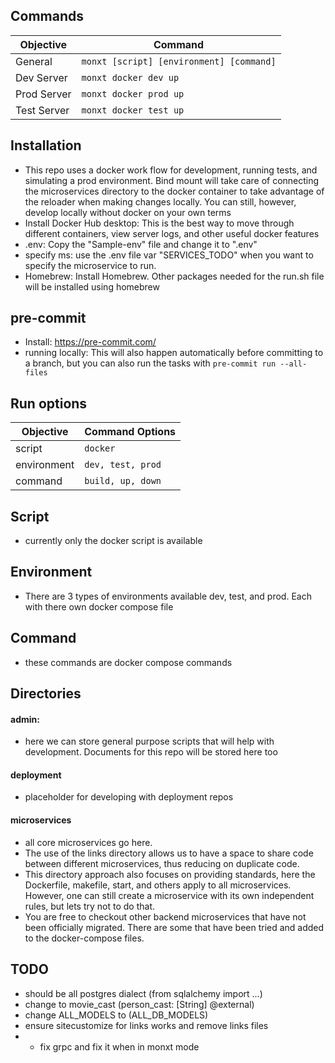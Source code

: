 ## Commands

| Objective      | Command
|----------------|-------------------------------------------------
| General        | `monxt [script] [environment] [command]`
| Dev Server     | `monxt docker dev up `
| Prod Server    | `monxt docker prod up`
| Test Server    | `monxt docker test up`


## Installation

- This repo uses a docker work flow for development, running tests, and simulating a prod environment. Bind mount will take care of connecting the microservices directory to the docker container to take advantage of the reloader when making changes locally. You can still, however, develop locally without docker on your own terms
- Install Docker Hub desktop: This is the best way to move through different containers, view server logs, and other useful docker features
- .env: Copy the "Sample-env" file and change it to ".env"
- specify ms: use the .env file var "SERVICES_TODO" when you want to specify the microservice to run.
- Homebrew: Install Homebrew. Other packages needed for the run.sh file will be installed using homebrew


## pre-commit

- Install: https://pre-commit.com/
- running locally: This will also happen automatically before committing to a branch, but you can also run the tasks with `pre-commit run --all-files`

## Run options


| Objective      | Command Options
|----------------|-------------------------------------------------
| script         | `docker`
| environment    | `dev, test, prod`
| command        | `build, up, down`


## Script

- currently only the docker script is available


## Environment

- There are 3 types of environments available dev, test, and prod. Each with there own docker compose file


## Command

- these commands are docker compose commands

## Directories

#### admin:
- here we can store general purpose scripts that will help with development. Documents for this repo will be stored here too

#### deployment
- placeholder for developing with deployment repos

#### microservices
- all core microservices go here.
- The use of the links directory allows us to have a space to share code between different microservices, thus reducing on duplicate code.
- This directory approach also focuses on providing standards, here the Dockerfile, makefile, start, and others apply to all microservices. However, one can still create a microservice with its own independent rules, but lets try not to do that.
- You are free to checkout other backend microservices that have not been officially migrated. There are some that have been tried and added to the docker-compose files.

## TODO
- should be all postgres dialect (from sqlalchemy import ...)
- change to movie_cast (person_cast: [String] @external)
- change ALL_MODELS to (ALL_DB_MODELS)
- ensure sitecustomize for links works and remove links files
- - fix grpc and fix it when in monxt mode